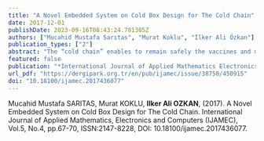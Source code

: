 ```yaml
---
title: "A Novel Embedded System on Cold Box Design for The Cold Chain"
date: 2017-12-01
publishDate: 2023-09-16T08:43:24.781305Z
authors: ["Mucahid Mustafa Sarıtas", "Murat Koklu", "İlker Ali Özkan"]
publication_types: ["2"]
abstract: "The “cold chain” enables to remain safely the vaccines and medicines at the recommended temperature ranges during their transportation and storage period from the production site to the end user. The cold chain system is very important because of that vaccines and medicines lose their effectiveness when they exposed to a temperature above or below the limited ranges. There is no benefit of the vaccination also, if the vaccines and medicines used were ineffective; on the contrary, the vaccine can injure the applied organism. In this study, a kit based on “Arduino” was designed to ensure the continuity of the cold chain effectiveness. With this study intended was a new system designed, which enables a real time temperature and humidity control of the cold chain system in the transport ambient conditions so that it will alert when the cold chain system should have a malfunction. On the other hand, the experimental results obtained were compared which were sensitively measured with a laser thermometer capable for remote measuring. There was no difference between the results obtained and the values measured by the laser thermometer. Additionally, performance analyses of the system at the different temperatures have revealed that it is capable to stabilize the temperature value successfully."
featured: false
publication: "*International Journal of Applied Mathematics Electronics and Computers*"
url_pdf: "https://dergipark.org.tr/en/pub/ijamec/issue/38750/450915"
doi: "10.18100/ijamec.2017436077"
---
```

Mucahid Mustafa SARITAS, Murat KOKLU, **Ilker Ali OZKAN**, (2017). A Novel Embedded System on Cold Box Design for The Cold Chain. International Journal of Applied Mathematics, Electronics and Computers (IJAMEC), Vol.5, No.4, pp.67-70, ISSN:2147-8228, DOI: 10.18100/ijamec.2017436077.
